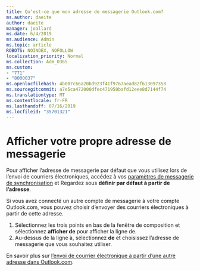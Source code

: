 ```yaml
---
title: Qu’est-ce que mon adresse de messagerie Outlook.com?
ms.author: daeite
author: daeite
manager: joallard
ms.date: 6/4/2019
ms.audience: Admin
ms.topic: article
ROBOTS: NOINDEX, NOFOLLOW
localization_priority: Normal
ms.collection: Adm_O365
ms.custom:
- "771"
- "8000037"
ms.openlocfilehash: 4b007c66a20bd923f41f9767aead82f613097358
ms.sourcegitcommit: a7e5ca472000dfec471950bafd12eee8d7144f74
ms.translationtype: MT
ms.contentlocale: fr-FR
ms.lasthandoff: 07/16/2019
ms.locfileid: "35701321"
---
```

# <a name="see-your-own-email-address"></a>Afficher votre propre adresse de messagerie

Pour afficher l’adresse de messagerie par défaut que vous utilisez lors de l’envoi de courriers électroniques, accédez à vos [paramètres de messagerie de synchronisation](https://outlook.live.com/mail/options/mail/accounts) et Regardez sous **définir par défaut à partir de l’adresse**.

Si vous avez connecté un autre compte de messagerie à votre compte Outlook.com, vous pouvez choisir d’envoyer des courriers électroniques à partir de cette adresse.

1. Sélectionnez les trois points en bas de la fenêtre de composition et sélectionnez **afficher de** pour afficher la ligne de.
2. Au-dessus de la ligne à, sélectionnez **de** et choisissez l’adresse de messagerie que vous souhaitez utiliser.

En savoir plus sur [l’envoi de courrier électronique à partir d’une autre adresse dans Outlook.com](https://support.office.com/article/ccba89cb-141c-4a36-8c56-6d16a8556d2e?wt.mc_id=Office_Outlook_com_Alchemy).
